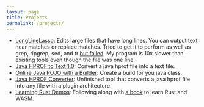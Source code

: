 ```yaml
---
layout: page
title: Projects
permalink: /projects/
---
```

- [LongLineLasso](https://github.com/josephmate/LongLineLasso): Edits large files that have long lines. You can output text near matches or replace matches. Tried to get it to perform as well as grep, ripgrep, sed, and tr [but failed](https://raw.githubusercontent.com/josephmate/LongLineLasso/main/performance_testing/flame_graph_match_v7.svg). My program is 10x slower than existing tools even though the file was one line.
- [Java HPROF to Text 1.0](https://github.com/josephmate/java_hprof_converter/releases/tag/1.0.0): Convert a java hprof file into a text file.
- [Online Java POJO with a Builder](https://josephmate.github.io/JavaPOJOBuilder/): Create a build for you java class.
- [Java HPROF Converter](https://github.com/josephmate/java_hprof_converter): Unfinished tool that converts a java hprof file into any file with a plugin architecture.
- [Learning Rust Demos](https://josephmate.github.io/LearningRust/): Following along with [a book](https://rustwasm.github.io/docs/book/) to learn Rust and WASM.

